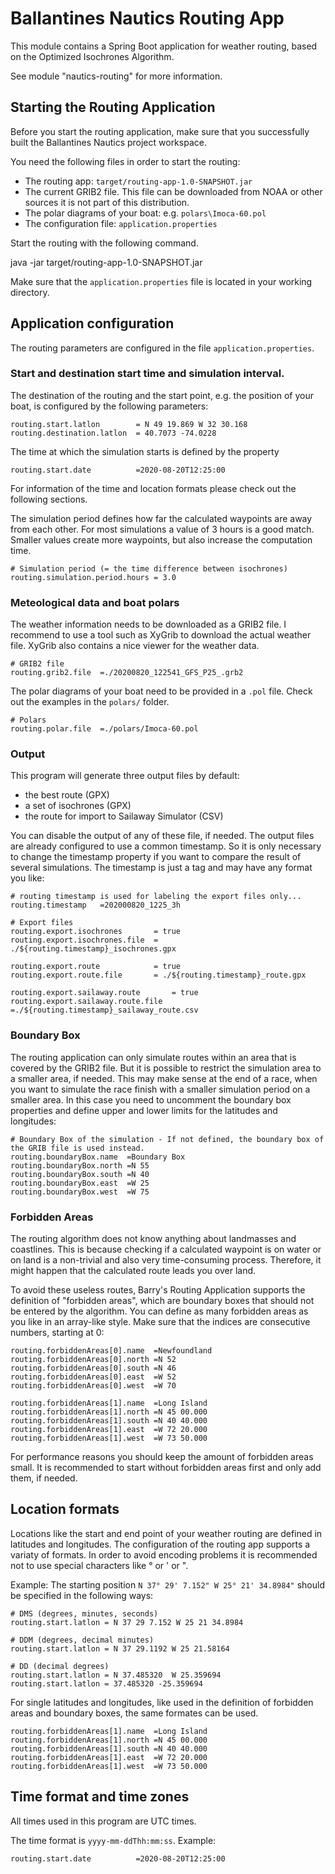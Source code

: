 # Ballantines Nautics Routing App

This module contains a Spring Boot application for weather routing, based
on the Optimized Isochrones Algorithm.

See module "nautics-routing" for more information.

## Starting the Routing Application

Before you start the routing application, make sure that you successfully
built the Ballantines Nautics project workspace.

You need the following files in order to start the routing:

 - The routing app: ```target/routing-app-1.0-SNAPSHOT.jar```
 - The current GRIB2 file. This file can be downloaded from NOAA or other sources
   it is not part of this distribution.
 - The polar diagrams of your boat: e.g. ```polars\Imoca-60.pol```
 - The configuration file: ```application.properties```
 
Start the routing with the following command.

   java -jar target/routing-app-1.0-SNAPSHOT.jar
   
Make sure that the ```application.properties``` file is located in your working directory.

## Application configuration

The routing parameters are configured in the file ```application.properties```.

### Start and destination start time and simulation interval.

The destination of the routing and the start point, e.g. the position of your boat, is configured by the following parameters:

    routing.start.latlon        = N 49 19.869 W 32 30.168
    routing.destination.latlon  = 40.7073 -74.0228 

The time at which the simulation starts is defined by the property

    routing.start.date          =2020-08-20T12:25:00

For information of the time and location formats please check out the following sections.

The simulation period defines how far the calculated waypoints are away from each other. For most simulations a value of 3 hours is a good match. Smaller values create more waypoints, but also increase the computation time.

    # Simulation period (= the time difference between isochrones)
    routing.simulation.period.hours = 3.0

### Meteological data and boat polars

The weather information needs to be downloaded as a GRIB2 file. I recommend to use a tool such as XyGrib to download the actual weather file. XyGrib also contains a nice viewer for the weather data.

    # GRIB2 file
    routing.grib2.file  =./20200820_122541_GFS_P25_.grb2
    
The polar diagrams of your boat need to be provided in a ```.pol``` file. Check out the examples in the ```polars/``` folder.

    # Polars
    routing.polar.file  =./polars/Imoca-60.pol
    
### Output

This program will generate three output files by default:

 - the best route (GPX)
 - a set of isochrones (GPX)
 - the route for import to Sailaway Simulator (CSV)
 
You can disable the output of any of these file, if needed. The output files are already configured to use a common timestamp. So it is only necessary to change the timestamp property if you want to compare the result of several simulations. The timestamp is just a tag and may have any format you like:

    # routing timestamp is used for labeling the export files only...
    routing.timestamp   =202000820_1225_3h
    
    # Export files
    routing.export.isochrones       = true
    routing.export.isochrones.file  = ./${routing.timestamp}_isochrones.gpx
    
    routing.export.route            = true
    routing.export.route.file       = ./${routing.timestamp}_route.gpx
    
    routing.export.sailaway.route       = true
    routing.export.sailaway.route.file  =./${routing.timestamp}_sailaway_route.csv
    
### Boundary Box

The routing application can only simulate routes within an area that is covered by the GRIB2 file. But it is possible to restrict the simulation area to a smaller area, if needed. This may make sense at the end of a race, when you want to simulate the race finish with a smaller simulation period on a smaller area. In this case you need to uncomment the boundary box properties and define upper and lower limits for the latitudes and longitudes:

    # Boundary Box of the simulation - If not defined, the boundary box of the GRIB file is used instead.
    routing.boundaryBox.name  =Boundary Box
    routing.boundaryBox.north =N 55
    routing.boundaryBox.south =N 40
    routing.boundaryBox.east  =W 25
    routing.boundaryBox.west  =W 75
    
### Forbidden Areas

The routing algorithm does not know anything about landmasses and coastlines. This is because checking if a calculated waypoint is on water or on land is a non-trivial and also very time-consuming process. Therefore, it might happen that the calculated route leads you over land.

To avoid these useless routes, Barry's Routing Application supports the definition of "forbidden areas", which are boundary boxes that should not be entered by the algorithm. You can define as many forbidden areas as you like in an array-like style. Make sure that the indices are consecutive numbers, starting at 0:

    routing.forbiddenAreas[0].name  =Newfoundland
    routing.forbiddenAreas[0].north =N 52
    routing.forbiddenAreas[0].south =N 46
    routing.forbiddenAreas[0].east  =W 52
    routing.forbiddenAreas[0].west  =W 70
    
    routing.forbiddenAreas[1].name  =Long Island
    routing.forbiddenAreas[1].north =N 45 00.000
    routing.forbiddenAreas[1].south =N 40 40.000
    routing.forbiddenAreas[1].east  =W 72 20.000
    routing.forbiddenAreas[1].west  =W 73 50.000

For performance reasons you should keep the amount of forbidden areas small. It is recommended to start without forbidden areas first and only add them, if needed.

## Location formats

Locations like the start and end point of your weather routing are defined in latitudes and longitudes. The configuration of the routing app supports a variaty of formats. In order to avoid encoding problems it is recommended not to use special characters like ° or ' or ".

Example: The starting position ```N 37° 29' 7.152" W 25° 21' 34.8984"``` should be specified in the following ways:

    # DMS (degrees, minutes, seconds)
    routing.start.latlon = N 37 29 7.152 W 25 21 34.8984
   
    # DDM (degrees, decimal minutes)
    routing.start.latlon = N 37 29.1192 W 25 21.58164
   
    # DD (decimal degrees)
    routing.start.latlon = N 37.485320  W 25.359694
    routing.start.latlon = 37.485320 -25.359694

For single latitudes and longitudes, like used in the definition of forbidden areas and boundary boxes, the same formates can be used.

    routing.forbiddenAreas[1].name  =Long Island
    routing.forbiddenAreas[1].north =N 45 00.000
    routing.forbiddenAreas[1].south =N 40 40.000
    routing.forbiddenAreas[1].east  =W 72 20.000
    routing.forbiddenAreas[1].west  =W 73 50.000
   
## Time format and time zones

All times used in this program are UTC times.

The time format is ```yyyy-mm-ddThh:mm:ss```. Example:

    routing.start.date          =2020-08-20T12:25:00
